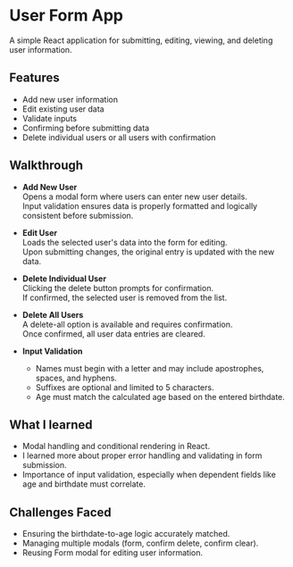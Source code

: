 # User Form App

A simple React application for submitting, editing, viewing, and deleting user information.

## Features
- Add new user information 
- Edit existing user data
- Validate inputs
- Confirming before submitting data
- Delete individual users or all users with confirmation


## Walkthrough 

- **Add New User**  
  Opens a modal form where users can enter new user details.  
  Input validation ensures data is properly formatted and logically consistent before submission.

- **Edit User**  
  Loads the selected user's data into the form for editing.  
  Upon submitting changes, the original entry is updated with the new data.

- **Delete Individual User**  
  Clicking the delete button prompts for confirmation.  
  If confirmed, the selected user is removed from the list.

- **Delete All Users**  
  A delete-all option is available and requires confirmation.  
  Once confirmed, all user data entries are cleared.

- **Input Validation**  
  - Names must begin with a letter and may include apostrophes, spaces, and hyphens.  
  - Suffixes are optional and limited to 5 characters.  
  - Age must match the calculated age based on the entered birthdate.



## What I learned
- Modal handling and conditional rendering in React.
- I learned more about proper error handling and validating in form submission.
- Importance of input validation, especially when dependent fields like age and birthdate must correlate.

## Challenges Faced
- Ensuring the birthdate-to-age logic accurately matched.
- Managing multiple modals (form, confirm delete, confirm clear).
- Reusing Form modal for editing user information.
